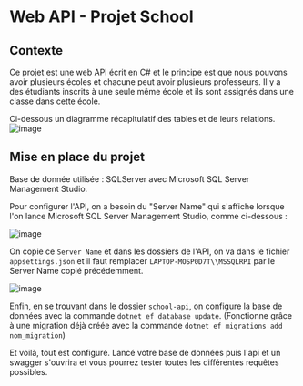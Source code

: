 # Web API - Projet School

## Contexte

Ce projet est une web API écrit en C# et le principe est que nous pouvons avoir plusieurs écoles et chacune peut avoir plusieurs professeurs.
Il y a des étudiants inscrits à une seule même école et ils sont assignés dans une classe dans cette école.

Ci-dessous un diagramme récapitulatif des tables et de leurs relations.
![image](https://user-images.githubusercontent.com/84314581/206400831-d5798532-a62f-4dbf-8f55-55e29b93b323.png)

## Mise en place du projet

Base de donnée utilisée : SQLServer avec Microsoft SQL Server Management Studio.

Pour configurer l'API, on a besoin du "Server Name" qui s'affiche lorsque l'on lance Microsoft SQL Server Management Studio, comme ci-dessous :

![image](https://user-images.githubusercontent.com/84314581/145428108-6d7ceafe-0214-4ac4-85c3-318db2d86af9.png)

On copie ce ```Server Name``` et dans les dossiers de l'API, on va dans le fichier ```appsettings.json``` et il faut remplacer ```LAPTOP-MOSP0D7T\\MSSQLRPI``` par le Server Name copié précédemment.

![image](https://user-images.githubusercontent.com/84314581/206393935-0bdbe05d-27e4-41ce-8759-eb6dd2f34122.png)

Enfin, en se trouvant dans le dossier ```school-api```, on configure la base de données avec la commande ```dotnet ef database update```.  (Fonctionne grâce à une  migration déjà créée avec la commande ```dotnet ef migrations add nom_migration```)

Et voilà, tout est configuré. Lancé votre base de données puis l'api et un swagger s'ouvrira et vous pourrez tester toutes les différentes requêtes possibles.
